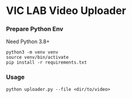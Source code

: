 # VIC LAB Video Uploader

### Prepare Python Env

Need Python 3.8+

```
python3 -m venv venv
source venv/bin/activate
pip install -r requirements.txt
```

### Usage

```
python uploader.py --file <dir/to/video>
```